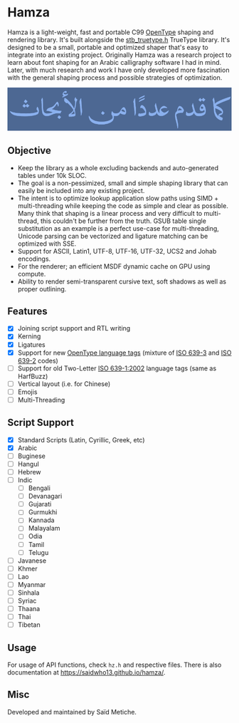 # Hamza

Hamza is a light-weight, fast and portable C99 [OpenType](https://docs.microsoft.com/en-us/typography/opentype/spec) shaping and rendering library. It's built alongside the [stb_truetype.h](https://github.com/nothings/stb) TrueType library. It's designed to be a small, 
portable and optimized shaper that's easy to integrate into an existing project.
Originally Hamza was a research project to learn about font shaping for an Arabic calligraphy software I had in mind.
Later, with much research and work I have only developed more fascination with the general shaping process and possible strategies of optimization.

![Arabic rendered with the complex font "Omar-Naskh"](misc/simple-arabic.png)     

## Objective
* Keep the library as a whole excluding backends and auto-generated tables under 10k SLOC.
* The goal is a non-pessimized, small and simple shaping library that can easily be included into any existing project.    
* The intent is to optimize lookup application slow paths using SIMD + multi-threading while keeping the code as simple and clear as possible.  Many think that shaping is a linear process and very difficult to multi-thread, this couldn't be further from the truth. GSUB table single substitution as an example is a perfect use-case for multi-threading, Unicode parsing can be vectorized and ligature matching can be optimized with SSE.
* Support for ASCII, Latin1, UTF-8, UTF-16, UTF-32, UCS2 and Johab encodings.
* For the renderer; an efficient MSDF dynamic cache on GPU using compute.
* Ability to render semi-transparent cursive text, soft shadows as well as proper outlining.

## Features
- [x] Joining script support and RTL writing
- [x] Kerning
- [x] Ligatures
- [x] Support for new [OpenType language tags](https://docs.microsoft.com/en-us/typography/opentype/spec/languagetags) (mixture of [ISO 639-3](https://iso639-3.sil.org/) and [ISO 639-2](https://www.loc.gov/standards/iso639-2/php/code_list.php) codes)
- [ ] Support for old Two-Letter [ISO 639-1:2002](https://id.loc.gov/vocabulary/iso639-1.html) language tags (same as HarfBuzz)
- [ ] Vertical layout (i.e. for Chinese)
- [ ] Emojis
- [ ] Multi-Threading

## Script Support
- [x] Standard Scripts (Latin, Cyrillic, Greek, etc)
- [x] Arabic
- [ ] Buginese
- [ ] Hangul
- [ ] Hebrew
- [ ] Indic
  - [ ] Bengali
  - [ ] Devanagari
  - [ ] Gujarati
  - [ ] Gurmukhi
  - [ ] Kannada
  - [ ] Malayalam
  - [ ] Odia
  - [ ] Tamil
  - [ ] Telugu
- [ ] Javanese
- [ ] Khmer
- [ ] Lao
- [ ] Myanmar
- [ ] Sinhala
- [ ] Syriac
- [ ] Thaana
- [ ] Thai
- [ ] Tibetan

## Usage
For usage of API functions, check `hz.h` and respective files. There is also documentation at <https://saidwho13.github.io/hamza/>.

## Misc
Developed and maintained by Saïd Metiche.
